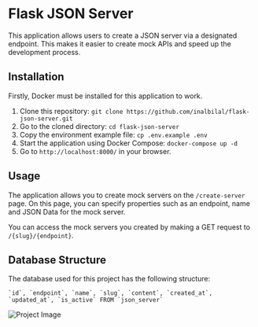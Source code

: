 # Flask JSON Server
This application allows users to create a JSON server via a designated endpoint. This makes it easier to create mock APIs and speed up the development process.

## Installation
Firstly, Docker must be installed for this application to work.

1. Clone this repository: `git clone https://github.com/inalbilal/flask-json-server.git`
2. Go to the cloned directory: `cd flask-json-server`
3. Copy the environment example file: `cp .env.example .env`
4. Start the application using Docker Compose: `docker-compose up -d`
5. Go to `http://localhost:8000/` in your browser.

## Usage
The application allows you to create mock servers on the `/create-server` page. On this page, you can specify properties such as an endpoint, name and JSON Data for the mock server.

You can access the mock servers you created by making a GET request to `/{slug}/{endpoint}`.

## Database Structure

The database used for this project has the following structure:

```
`id`, `endpoint`, `name`, `slug`, `content`, `created_at`, `updated_at`, `is_active` FROM `json_server`
```
![Project Image](https://user-images.githubusercontent.com/105794722/224847806-32208d96-b1da-4351-a4bf-864c2a8bdf4f.png)

